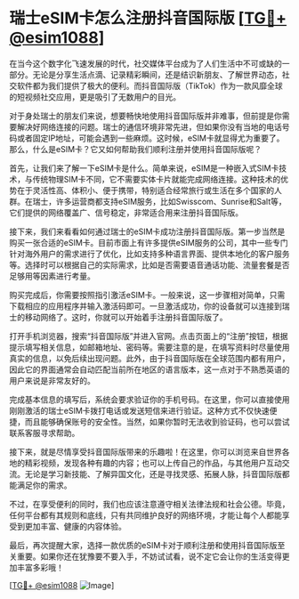 # 瑞士eSIM卡怎么注册抖音国际版 [[TG💪+ @esim1088](https://t.me/s/esim1088)]

在当今这个数字化飞速发展的时代，社交媒体平台成为了人们生活中不可或缺的一部分。无论是分享生活点滴、记录精彩瞬间，还是结识新朋友、了解世界动态，社交软件都为我们提供了极大的便利。而抖音国际版（TikTok）作为一款风靡全球的短视频社交应用，更是吸引了无数用户的目光。

对于身处瑞士的朋友们来说，想要畅快地使用抖音国际版并非难事，但前提是你需要解决好网络连接的问题。瑞士的通信环境非常先进，但如果你没有当地的电话号码或者固定IP地址，可能会遇到一些麻烦。这时候，eSIM卡就显得尤为重要了。那么，什么是eSIM卡？它又如何帮助我们顺利注册并使用抖音国际版呢？

首先，让我们来了解一下eSIM卡是什么。简单来说，eSIM是一种嵌入式SIM卡技术，与传统物理SIM卡不同，它不需要实体卡片就能完成网络连接。这种技术的优势在于灵活性高、体积小、便于携带，特别适合经常旅行或生活在多个国家的人群。在瑞士，许多运营商都支持eSIM服务，比如Swisscom、Sunrise和Salt等，它们提供的网络覆盖广、信号稳定，非常适合用来注册抖音国际版。

接下来，我们来看看如何通过瑞士的eSIM卡成功注册抖音国际版。第一步当然是购买一张合适的eSIM卡。目前市面上有许多提供eSIM服务的公司，其中一些专门针对海外用户的需求进行了优化，比如支持多种语言界面、提供本地化的客户服务等。选择时可以根据自己的实际需求，比如是否需要语音通话功能、流量套餐是否足够用等因素进行考量。

购买完成后，你需要按照指引激活eSIM卡。一般来说，这一步骤相对简单，只需下载相应的应用程序并输入激活码即可。一旦激活成功，你的设备就可以连接到瑞士的移动网络了。这时，你就可以开始着手注册抖音国际版了。

打开手机浏览器，搜索“抖音国际版”并进入官网。点击页面上的“注册”按钮，根据提示填写相关信息，如邮箱地址、密码等。需要注意的是，在填写资料时尽量使用真实的信息，以免后续出现问题。此外，由于抖音国际版在全球范围内都有用户，因此它的界面通常会自动匹配当前所在地区的语言版本，这一点对于不熟悉英语的用户来说是非常友好的。

完成基本信息的填写后，系统会要求验证你的手机号码。在这里，你可以直接使用刚刚激活的瑞士eSIM卡拨打电话或发送短信来进行验证。这种方式不仅快速便捷，而且能够确保账号的安全性。当然，如果你暂时无法收到验证码，也可以尝试联系客服寻求帮助。

接下来，就是尽情享受抖音国际版带来的乐趣啦！在这里，你可以浏览来自世界各地的精彩视频，发现各种有趣的内容；也可以上传自己的作品，与其他用户互动交流。无论是学习新技能、了解异国文化，还是寻找灵感、拓展人脉，抖音国际版都能满足你的需求。

不过，在享受便利的同时，我们也应该注意遵守相关法律法规和社会公德。毕竟，任何平台都有其规则和底线，只有共同维护良好的网络环境，才能让每个人都能享受到更加丰富、健康的内容体验。

最后，再次提醒大家，选择一款优质的eSIM卡对于顺利注册和使用抖音国际版至关重要。如果你还在犹豫要不要入手，不妨试试看，说不定它会让你的生活变得更加丰富多彩哦！

[[TG💪+ @esim1088](https://t.me/s/esim1088) ![Image](https://i.postimg.cc/4NQfJmqS/Snipaste-2025-05-13-00-14-12.png)]